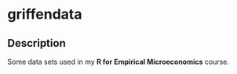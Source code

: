# griffendata


## Description

Some data sets used in my **R for Empirical Microeconomics** course.


